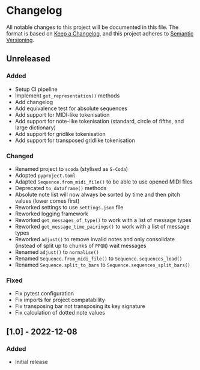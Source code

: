 # Changelog

All notable changes to this project will be documented in this file.
The format is based on [Keep a Changelog](https://keepachangelog.com/en/1.0.0/), and this project adheres
to [Semantic Versioning](https://semver.org/spec/v2.0.0.html).

## Unreleased

### Added

- Setup CI pipeline
- Implement `get_representation()` methods
- Add changelog
- Add equivalence test for absolute sequences
- Add support for MIDI-like tokenisation
- Add support for note-like tokenisation (standard, circle of fifths, and large dictionary)
- Add support for gridlike tokenisation
- Add support for transposed gridlike tokenisation

### Changed

- Renamed project to `scoda` (stylised as `S-Coda`)
- Adopted `pyproject.toml`
- Adapted `Sequence.from_midi_file()` to be able to use opened MIDI files
- Deprecated `to_dataframe()` methods
- Absolute note list will now always be sorted by time and then pitch values (lower comes first)
- Reworked settings to use `settings.json` file
- Reworked logging framework
- Reworked `get_messages_of_type()` to work with a list of message types
- Reworked `get_message_time_pairings()` to work with a list of message types
- Reworked `adjust()` to remove invalid notes and only consolidate (instead of split up to chunks of `PPQN`) wait messages
- Renamed `adjust()` to `normalise()`
- Renamed `Sequence.from_midi_file()` to `Sequence.sequences_load()`
- Renamed `Sequence.split_to_bars` to `Sequence.sequences_split_bars()`

### Fixed

- Fix pytest configuration
- Fix imports for project compatability
- Fix transposing bar not transposing its key signature
- Fix calculation of dotted note values

## [1.0] - 2022-12-08

### Added

- Initial release

